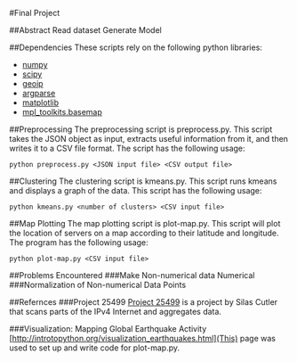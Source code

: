 #Final Project

##Abstract
Read dataset
Generate Model

##Dependencies
These scripts rely on the following python libraries:

- [numpy](http://docs.scipy.org/doc/numpy-1.10.1/user/install.html)
- [scipy](http://www.scipy.org/install.html)
- [geoip](http://pythonhosted.org/python-geoip/)
- [argparse](https://pypi.python.org/pypi/argparse)
- [matplotlib](http://matplotlib.org/users/installing.html)
- [mpl_toolkits.basemap](http://matplotlib.org/basemap/users/installing.html)

##Preprocessing
The preprocessing script is preprocess.py.  This script takes the JSON object as input, extracts useful information from it, and then writes it to a CSV file format.  The script has the following usage:

```
python preprocess.py <JSON input file> <CSV output file>
```

##Clustering
The clustering script is kmeans.py. This script runs kmeans and displays a graph of the data.  This script has the following usage:

```
python kmeans.py <number of clusters> <CSV input file>
```

##Map Plotting
The map plotting script is plot-map.py.  This script will plot the location of servers on a map according to their latitude and longitude.  The program has the following usage:

```
python plot-map.py <CSV input file>
```

##Problems Encountered
###Make Non-numerical data Numerical
###Normalization of Non-numerical Data Points

##Refernces
###Project 25499
[Project 25499](https://scans.io/study/mi) is a project by Silas Cutler that scans parts of the IPv4 Internet and aggregates data.

###Visualization: Mapping Global Earthquake Activity
[http://introtopython.org/visualization_earthquakes.html](This) page was used to set up and write code for plot-map.py.
